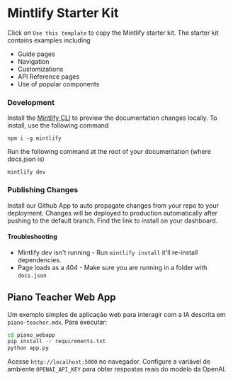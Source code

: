# Mintlify Starter Kit

Click on `Use this template` to copy the Mintlify starter kit. The starter kit contains examples including

- Guide pages
- Navigation
- Customizations
- API Reference pages
- Use of popular components

### Development

Install the [Mintlify CLI](https://www.npmjs.com/package/mintlify) to preview the documentation changes locally. To install, use the following command

```
npm i -g mintlify
```

Run the following command at the root of your documentation (where docs.json is)

```
mintlify dev
```

### Publishing Changes

Install our Github App to auto propagate changes from your repo to your deployment. Changes will be deployed to production automatically after pushing to the default branch. Find the link to install on your dashboard. 

#### Troubleshooting

- Mintlify dev isn't running - Run `mintlify install` it'll re-install dependencies.
- Page loads as a 404 - Make sure you are running in a folder with `docs.json`

## Piano Teacher Web App

Um exemplo simples de aplicação web para interagir com a IA descrita em `piano-teacher.mdx`. Para executar:

```bash
cd piano_webapp
pip install -r requirements.txt
python app.py
```

Acesse `http://localhost:5000` no navegador. Configure a variável de ambiente `OPENAI_API_KEY` para obter respostas reais do modelo da OpenAI.
